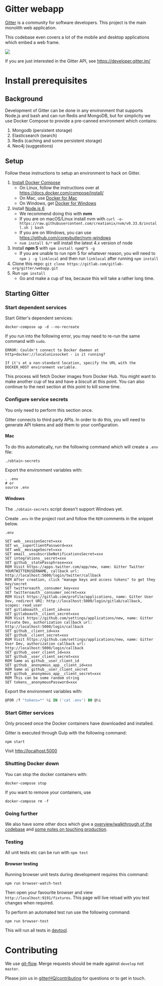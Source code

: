# Gitter webapp

[Gitter](https://gitter.im) is a community for software developers. This project is the main monolith web application.

This codebase even covers a lot of the mobile and desktop applications which embed a web frame.

![](https://i.imgur.com/wT0bSy2.png)

If you are just interested in the Gitter API, see https://developer.gitter.im/


# Install prerequisites

## Background

Development of Gitter can be done in any environment that supports Node.js and bash
and can run Redis and MongoDB, but for simplicity we use Docker Compose
to provide a pre-canned environment which contains:

 1. Mongodb (persistent storage)
 1. Elasticsearch (search)
 1. Redis (caching and some persistent storage)
 1. Neo4j (suggestions)

## Setup

Follow these instructions to setup an environment to hack on Gitter.

 1. [Install Docker Compose](https://docs.docker.com/compose/install/)
    * On Linux, follow the instructions over at  https://docs.docker.com/compose/install/
    * On Mac, use [Docker for Mac](https://docs.docker.com/docker-for-mac/install/)
    * On Windows, get [Docker for Windows](https://docs.docker.com/docker-for-windows/install/)
 1. Install [Node.js 6](https://nodejs.org/dist/latest-v6.x/)
    * We recommend doing this with **nvm**
    * If you are on macOS/Linux install nvm with `curl -o- https://raw.githubusercontent.com/creationix/nvm/v0.33.8/install.sh | bash`
    * If you are on Windows, you can use https://github.com/coreybutler/nvm-windows
    * `nvm install 6/*` will install the latest 4.x version of node
 1. Install **npm 5** with `npm install npm@^5 -g`
    * If you are unable to run npm 5 for whatever reason, you will need to `npm i -g linklocal` and then run `linklocal` after running `npm install`
 1. Clone this repo: `git clone https://gitlab.com/gitlab-org/gitter/webapp.git`
 1. Run `npm install`
    * Go and make a cup of tea, because this will take a rather long time.


## Starting Gitter

### Start dependent services

Start Gitter's dependent services:

```shell
docker-compose up -d --no-recreate
```

If you run into the following error, you may need to re-run the same command with `sudo`.
```
ERROR: Couldn't connect to Docker daemon at http+docker://localunixsocket - is it running?

If it's at a non-standard location, specify the URL with the DOCKER_HOST environment variable.
```

This process will fetch Docker images from Docker Hub. You might want to make another cup of tea and have a biscuit at this point. You can also continue to the next section at this point to kill some time.


### Configure service secrets

You only need to perform this section once.

Gitter connects to third party APIs. In order to do this, you will need to generate API tokens and add them to your configuration.

#### Mac

To do this automatically, run the following command which will create a `.env` file:
```shell
./obtain-secrets
```

Export the environment variables with:

```
. .env
# or
source .env
```


#### Windows

The `./obtain-secrets` script doesn't support Windows yet.

Create `.env` in the project root and follow the `REM` comments in the snippet below.

`.env`
```
SET web__sessionSecret=xxx
SET ws__superClientPassword=xxx
SET web__messageSecret=xxx
SET email__unsubscribeNotificationsSecret=xxx
SET integrations__secret=xxx
SET github__statePassphrase=xxx
REM Visit https://apps.twitter.com/app/new, name: Gitter Twitter YOURTWITTERUSERNAME, callback url: http://localhost:5000/login/twitter/callback
REM After creation, click "manage keys and access tokens" to get they key/secret
SET twitteroauth__consumer_key=xxx
SET twitteroauth__consumer_secret=xxx
REM Visit https://gitlab.com/profile/applications, name: Gitter User Dev, redirect URI: http://localhost:5000/login/gitlab/callback, scopes: read_user
SET gitlaboauth__client_id=xxx
SET gitlaboauth__client_secret=xxx
REM Visit https://github.com/settings/applications/new, name: Gitter Private Dev, authorization callback url: http://localhost:5000/login/callback
SET github__client_id=xxx
SET github__client_secret=xxx
REM Visit https://github.com/settings/applications/new, name: Gitter User Dev, authorization callback url: http://localhost:5000/login/callback
SET github__user_client_id=xxx
SET github__user_client_secret=xxx
REM Same as github__user_client_id
SET github__anonymous_app__client_id=xxx
REM Same as github__user_client_secret
SET github__anonymous_app__client_secret=xxx
REM This can be some random string
SET tokens__anonymousPassword=xxx
```

Export the environment variables with:

```powershell
@FOR /f "tokens=*" %i IN ('cat .env') DO @%i
```

### Start Gitter services

Only proceed once the Docker containers have downloaded and installed.

Gitter is executed through Gulp with the following command:

```shell
npm start
```

Visit [http://localhost:5000](http://localhost:5000)

### Shutting Docker down

You can stop the docker containers with:

```shell
docker-compose stop
```

If you want to remove your containers, use

```shell
docker-compose rm -f
```


### Going further

We also have some other docs which give a [overview/walkthrough of the codebase](https://gitlab.com/gitlab-org/gitter/webapp/blob/develop/docs/code-overview.md)
and [some notes on touching production](https://gitlab.com/gitlab-org/gitter/webapp/blob/develop/docs/getting-started-production.md).


### Testing

All unit tests etc can be run with `npm test`

#### Browser testing

Running browser unit tests during development requires this command:

```
npm run browser-watch-test
```

Then open your favourite browser and view `http://localhost:9191/fixtures`. This page will live reload with you test changes when required.

To perform an automated test run use the following command:

```
npm run browser-test
```

This will run all tests in [devtool](https://www.npmjs.com/package/devtool).


# Contributing

We use [git-flow](https://danielkummer.github.io/git-flow-cheatsheet/). Merge requests should be made against `develop` not `master`.

Please join us in [gitterHQ/contributing](https://gitter.im/gitterHQ/contributing) for questions or to get in touch.
